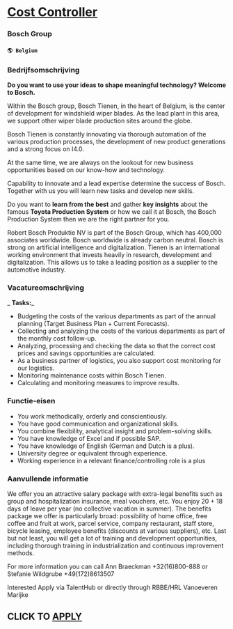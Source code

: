 # [Cost Controller](https://www.remotewlb.com/apply/cost-controller)  
### Bosch Group  
#### `🌎 Belgium`  

### Bedrijfsomschrijving

 **Do you want to use your ideas to shape meaningful technology? Welcome to Bosch.**

Within the Bosch group, Bosch Tienen, in the heart of Belgium, is the center of development for windshield wiper blades. As the lead plant in this area, we support other wiper blade production sites around the globe.

Bosch Tienen is constantly innovating via thorough automation of the various production processes, the development of new product generations and a strong focus on I4.0.

At the same time, we are always on the lookout for new business opportunities based on our know-how and technology.

Capability to innovate and a lead expertise determine the success of Bosch. Together with us you will learn new tasks and develop new skills.

Do you want to **learn from the best** and gather **key insights** about the famous **Toyota Production System** or how we call it at Bosch, the Bosch Production System then we are the right partner for you.

Robert Bosch Produktie NV is part of the Bosch Group, which has 400,000 associates worldwide. Bosch worldwide is already carbon neutral. Bosch is strong on artificial intelligence and digitalization. Tienen is an international working environment that invests heavily in research, development and digitalization. This allows us to take a leading position as a supplier to the automotive industry.

### Vacatureomschrijving

 _ **Tasks:**_

  * Budgeting the costs of the various departments as part of the annual planning (Target Business Plan + Current Forecasts).
  * Collecting and analyzing the costs of the various departments as part of the monthly cost follow-up.
  * Analyzing, processing and checking the data so that the correct cost prices and savings opportunities are calculated.
  * As a business partner of logistics, you also support cost monitoring for our logistics.
  * Monitoring maintenance costs within Bosch Tienen.
  * Calculating and monitoring measures to improve results.

### Functie-eisen

  * You work methodically, orderly and conscientiously.
  * You have good communication and organizational skills.
  * You combine flexibility, analytical insight and problem-solving skills.
  * You have knowledge of Excel and if possible SAP.
  * You have knowledge of English (German and Dutch is a plus).
  * University degree or equivalent through experience.
  * Working experience in a relevant finance/controlling role is a plus

### Aanvullende informatie

We offer you an attractive salary package with extra-legal benefits such as group and hospitalization insurance, meal vouchers, etc. You enjoy 20 + 18 days of leave per year (no collective vacation in summer). The benefits package we offer is particularly broad: possibility of home office, free coffee and fruit at work, parcel service, company restaurant, staff store, bicycle leasing, employee benefits (discounts at various suppliers), etc. Last but not least, you will get a lot of training and development opportunities, including thorough training in industrialization and continuous improvement methods.

For more information you can call Ann Braeckman +32(16)800-888 or Stefanie Wildgrube +49(172)8613507

Interested Apply via TalentHub or directly through RBBE/HRL Vanoeveren Marijke

  
## CLICK TO [APPLY](https://www.remotewlb.com/apply/cost-controller)

